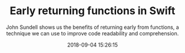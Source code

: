 ---
title: "Early returning functions in Swift"
subtitle: "John Sundell shows us the benefits of returning early from functions, a technique we can use to improve code readability and comprehension."
tags: ["function"]
link: "https://www.swiftbysundell.com/posts/early-returning-functions-in-swift"
date: "2018-09-04 15:26:15"
---